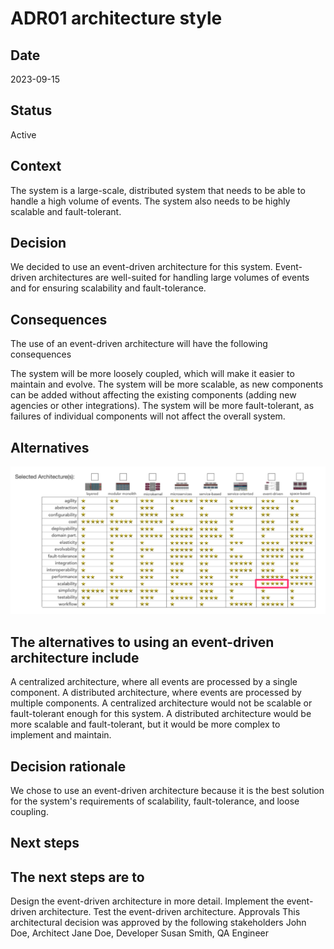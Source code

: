 # ADR01 architecture style

## Date

2023-09-15

## Status

Active

## Context

The system is a large-scale, distributed system that needs to be able to handle a high volume of events. The system also needs to be highly scalable and fault-tolerant.

## Decision

We decided to use an event-driven architecture for this system. Event-driven architectures are well-suited for handling large volumes of events and for ensuring scalability and fault-tolerance.

## Consequences

The use of an event-driven architecture will have the following consequences

The system will be more loosely coupled, which will make it easier to maintain and evolve.
The system will be more scalable, as new components can be added without affecting the existing components (adding new agencies or other integrations).
The system will be more fault-tolerant, as failures of individual components will not affect the overall system.

## Alternatives

![](/resources/ADR01-Choosing-architecture-style-1.png)

## The alternatives to using an event-driven architecture include

A centralized architecture, where all events are processed by a single component.
A distributed architecture, where events are processed by multiple components.
A centralized architecture would not be scalable or fault-tolerant enough for this system. A distributed architecture would be more scalable and fault-tolerant, but it would be more complex to implement and maintain.

## Decision rationale

We chose to use an event-driven architecture because it is the best solution for the system's requirements of scalability, fault-tolerance, and loose coupling.

## Next steps

## The next steps are to

Design the event-driven architecture in more detail.
Implement the event-driven architecture.
Test the event-driven architecture.
Approvals
This architectural decision was approved by the following stakeholders
John Doe, Architect
Jane Doe, Developer
Susan Smith, QA Engineer
